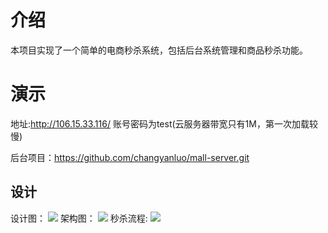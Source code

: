 # 介绍

本项目实现了一个简单的电商秒杀系统，包括后台系统管理和商品秒杀功能。

# 演示
地址:http://106.15.33.116/  账号密码为test(云服务器带宽只有1M，第一次加载较慢)

后台项目：https://github.com/changyanluo/mall-server.git

## 设计
设计图：
<img src="http://39.100.129.68/pictures/system-design.png" /> 
架构图：
<img src="http://39.100.129.68/pictures/flash-framework.png" /> 
秒杀流程:
<img src="http://39.100.129.68/pictures/flash-flow.png" /> 



